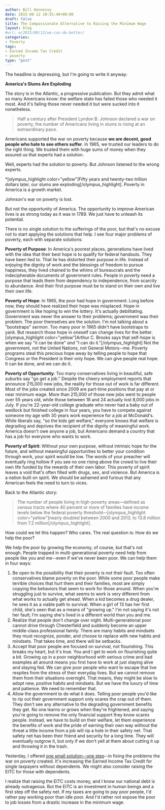 ```yaml
---
author: Bill Hennessy
date: 2015-08-12 10:55:40+00:00
draft: false
title: The Compassionate Alternative to Raising the Minimum Wage
layout: blog
#url: e/2015/08/12/we-can-do-better/
categories:
- Poverty
tags:
- Earned Income Tax Credit
- poverty
type: "post"
---
```


The headline is depressing, but I'm going to write it anyway:

**America's Slums Are Exploding**

The story is in the Atlantic, a progressive publication. But they admit what so many Americans know: the welfare state has failed those who needed it most. And it's failing those never needed it but were sucked into it nonetheless.



> Half a century after President Lyndon B. Johnson declared a war on poverty, the number of Americans living in slums is rising at an extraordinary pace.



Americans supported the war on poverty because **we are decent, good people who hate to see others suffer**. In 1965, we trusted our leaders to do the right thing. We trusted them with huge sums of money when they assured us that experts had a solution.

Well, experts had the solution to poverty. But Johnson listened to the wrong experts.

*[olympus_highlight color="yellow"]Fifty years and twenty-two trillion dollars later, our slums are exploding[/olympus_highlight]. Poverty in America is a growth market.

Johnson's war on poverty is lost.

But not the opportunity of America. The opportunity to improve American lives is as strong today as it was in 1789. We just have to unleash its potential.

There is no single solution to the sufferings of the poor, but that's no excuse not to start applying the solutions that help. I see four major problems of poverty, each with separate solutions:

**Poverty of Purpose**: In America's poorest places, generations have lived with the idea that their best hope is to qualify for federal handouts. They have been lied to. That lie has distorted their purpose in life. Instead of enjoying the dignity of work and the blessings of freedom to pursue happiness, they lived chained to the whims of bureaucrats and the indecipherable documents of government rules. People in poverty need a purpose that leads them from dependency to independence, from scarcity to abundance. And their first purpose must be to stand on their own and live their own life.

**Poverty of Hope**: In 1965, the poor had hope in government. Long before now, they should have realized their hope was misplaced. Hope in government is like hoping to win the lottery. It's actually debilitating. Government was never the answer to their problems; government was their problem. The poor themselves are the solution. I'm not talking about a "bootstraps" sermon. Too many poor in 1965 didn't have bootstraps to yank. But research those hope in oneself can change lives for the better.[olympus_highlight color="yellow"]Arthur C. Brooks says that self-hope is when we say "it can be done" _and_ "I can do it."[/olympus_highlight] Not the government, not the United Nations, not General Motors--me. Poverty programs steal this precious hope away by telling people to hope that Congress or the President is their only hope. We can give people real hope. It can be done, and we can do it.

**Poverty of Opportunity**: Too many conservatives living in beautiful, safe suburbs say "go get a job." Despite the cheery employment reports that announce 215,000 new jobs, the reality for those out of work is far different. Most of the jobs created since 2009 are part-time positions that pay at or near minimum wage. More than 215,000 of those new jobs went to people over 55 years old, while those between 18 and 24 actually lost 8,000 jobs in July. If you're 22-year-old college graduate who never had a baby out of wedlock but finished college in four years, you have to compete against someone my age with 30 years work experience for a job at McDonald's. While liberals say, "so the kids get welfare," everyone knows that welfare is degrading and deprives the recipient of the dignity of meaningful work. America doesn't owe anyone a job, but Americans demand a country that has a job for everyone who wants to work.

**Poverty of Spirit**: Without your own purpose, without intrinsic hope for the future, and without meaningful opportunities to better your condition through work, your spirit would be low. The words of your preacher will eventually ring hollow if you see no one rising above the crowd to live their own life funded by the rewards of their own labor. This poverty of spirit leaves a void that's often filled with drugs, sex, and violence. But America is a nation built on spirit. We should be ashamed and furious that any American feels the need to turn to vices.

Back to the Atlantic story:



> The number of people living in high-poverty areas—defined as census tracts where 40 percent or more of families have income levels below the federal poverty threshold—[olympus_highlight color="yellow"]nearly doubled between 2000 and 2013, to 13.8 million from 7.2 million[/olympus_highlight].



How could we let this happen? Who cares. The real question is: How do we help the poor?

We help the poor by growing the economy, of course, but that's not enough. People trapped in multi-generational poverty need help from people like you and me--even if we've never been poor. We can help them in four ways:




  1. Be open to the possibility that their poverty is not their fault. Too often conservatives blame poverty on the poor. While some poor people make terrible choices that hurt them and their families, most are simply copying the behaviors that seem to work for those around. When you're struggling just to survive, what seems to work is very different from what works to actually get ahead. When a kid becomes a drug dealer, he sees it as a viable path to survival. When a girl of 13 has her first child, she's seen that as a means of "growing up." I'm not saying it's not her fault; I'm saying she's lived in a different world than you and me.
  2. Realize that people don't change over night. Multi-generational poor cannot drive through Chesterfield and suddenly become an upper middle-class professional family. There are many habits and mindsets they must recognize, ponder, and choose to replace with new habits and mindsets. That takes time, and there will be setbacks.
  3. Accept that poor people are focused on survival, not flourishing. This breaks my heart, but it's true. You and I get to work on flourishing quite a bit. Growing up in a poor neighborhood with serious crime and bad examples all around means you first have to work at just staying alive and staying fed. We can give poor people who want to escape that live respites from the stress of their everyday lives. But we cannot remove them from their situations overnight. That means, they might be slow to adopt new, positive habits and mindsets. But we have the luxury of time and patience. We need to remember that.
  4. Allow the government to do what it does. Telling poor people you'd like to rip out their government support only scares the crap out of them. They don't see any alternative to the degrading government benefits they get. No one learns or grows when they're frightened, and saying you're going to remove the only financial support they know scares people. Instead, we have to build on their welfare, let them experience the benefits of work and the pride of earning their own way without the threat a little income from a job will rip a hole in their safety net. That safety net has been their friend and security for a long time. They will eventually outgrow it, but only if we don't yell at them about cutting it up and throwing it in the trash.




Yesterday, I offered [one small solution--one step](https://hennessysview.com/2015/08/12/we-can-do-better/)--in fixing the problems the war on poverty created. It's increasing the Earned Income Tax Credit for single taxpayers without dependents. We might also consider raising the EITC for those with dependents.

I realize that raising the EITC costs money, and I know our national debt is already outrageous. But the EITC is an investment in human beings and a first step off the safety net. If my taxes are going to pay poor people, I'd rather pay working poor than idle poor. And I'd rather not expose the poor to job losses from a drastic increase in the minimum wage.




